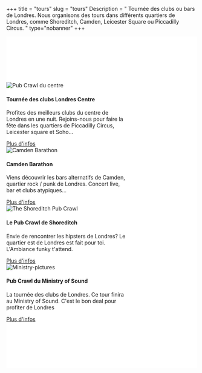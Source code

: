 +++
title = "tours"
slug = "tours"
Description = " Tournée des clubs ou bars de Londres. Nous organisons des tours dans différents quartiers de Londres, comme Shoreditch, Camden, Leicester Square ou Piccadilly Circus. "
type="nobanner"
+++



<section class="mbr-section mbr-after-navbar" id="msg-box5-1u" style="background-color: rgb(255, 255, 255); padding-top: 120px; padding-bottom: 120px;">


<div class="container">
  <div class="row">
    <div class="col-12 col-md-4">
      <div class="card" style="width: 20rem;">
  <img class="card-img-top" src="/images/pub-crawl-london.jpg" alt="Pub Crawl du centre">
  <div class="card-block">
    <h4 class="card-title">Tournée des clubs Londres Centre</h4>
    <p class="card-text">Profites des meilleurs clubs du centre de Londres en une nuit. Rejoins-nous pour faire la fête dans les quartiers de Piccadilly Circus, Leicester square et Soho...</p>
    <a href="/fr/the-tours/central-london-pub-crawl/" class="btn btn-success">Plus d'infos</a>
  </div>
</div>
    </div>
    <div class="col-12 col-md-4">
      <div class="card" style="width: 20rem;">
  <img class="card-img-top" src="/images/camden-pub-crawl-1.jpg" alt="Camden Barathon">
  <div class="card-block">
    <h4 class="card-title">Camden Barathon</h4>
    <p class="card-text">Viens découvrir les bars alternatifs de Camden, quartier rock / punk de Londres. Concert live, bar et clubs atypiques...</p>
    <a href="/fr/the-tours/camden-barathon/" class="btn btn-success">Plus d'infos</a>
  </div>
</div>
    </div>
    <div class="col-12 col-md-4">
      <div class="card" style="width: 20rem;">
  <img class="card-img-top" src="/images/the-shoreditch-pubcrawl.jpg" alt="The Shoreditch Pub Crawl">
  <div class="card-block">
    <h4 class="card-title">Le Pub Crawl de Shoreditch</h4>
    <p class="card-text">Envie de rencontrer les hipsters de Londres? Le quartier est de Londres est fait pour toi. L'Ambiance funky t'attend.</p>
    <a href="/fr/the-tours/le-pub-crawl-de-shoreditch/" class="btn btn-success">Plus d'infos</a>
  </div>
</div>
    </div>
  </div>
</div>

<div class="container">
  <div class="row">
    <div class="col-sm-4">
      <div class="card" style="width: 20rem;">
  <img class="card-img-top" src="/images/tours/ministry-318-160.jpg" alt="Ministry-pictures">
  <div class="card-block">
    <h4 class="card-title">Pub Crawl du Ministry of Sound</h4>
    <p class="card-text">La tournée des clubs de Londres. Ce tour finira au Ministry of Sound. C'est le bon deal pour profiter de Londres</p>
    <a href="/the-tours/ministry-of-sound/" class="btn btn-success">Plus d'infos</a>
  </div>
</div>
    </div>


</section>
